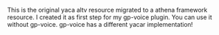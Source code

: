 This is the original yaca altv resource migrated to a athena framework resource. I created it as first step for my gp-voice plugin. You can use it without gp-voice. gp-voice has a different yacar implementation!